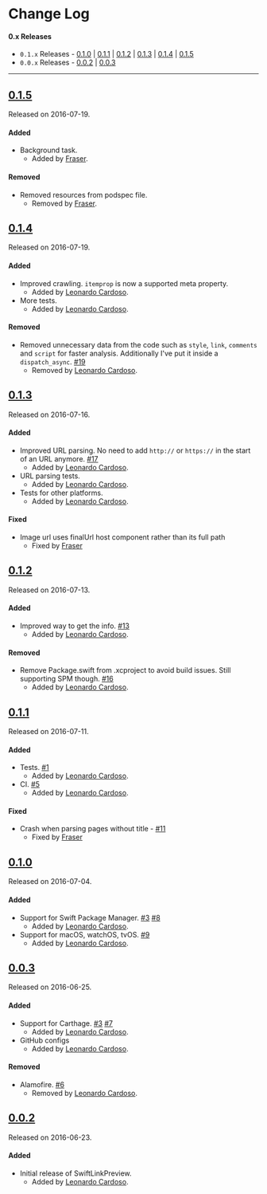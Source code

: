 # Change Log

#### 0.x Releases
- `0.1.x` Releases - [0.1.0](#010) | [0.1.1](#011) | [0.1.2](#012) | [0.1.3](#013) | [0.1.4](#014) | [0.1.5](#015)  
- `0.0.x` Releases - [0.0.2](#002) | [0.0.3](#003)

---

## [0.1.5](https://github.com/LeonardoCardoso/Swift-Link-Preview/releases/tag/0.1.5)
Released on 2016-07-19.

#### Added
- Background task.
	- Added by [Fraser](https://github.com/fraserscottmorrison).

#### Removed
- Removed resources from podspec file.
	- Removed by [Fraser](https://github.com/fraserscottmorrison).

## [0.1.4](https://github.com/LeonardoCardoso/Swift-Link-Preview/releases/tag/0.1.4)
Released on 2016-07-19.

#### Added
- Improved crawling. `itemprop` is now a supported meta property.
	- Added by [Leonardo Cardoso](https://github.com/LeonardoCardoso).
- More tests.
	- Added by [Leonardo Cardoso](https://github.com/LeonardoCardoso).

#### Removed
- Removed unnecessary data from the code such as `style`, `link`, `comments` and `script` for faster analysis. Additionally I've put it inside a `dispatch_async`. [#19](https://github.com/LeonardoCardoso/Swift-Link-Preview/issues/19)
	- Removed by [Leonardo Cardoso](https://github.com/LeonardoCardoso).

## [0.1.3](https://github.com/LeonardoCardoso/Swift-Link-Preview/releases/tag/0.1.3)
Released on 2016-07-16.

#### Added
- Improved URL parsing. No need to add `http://` or `https://` in the start of an URL anymore. [#17](https://github.com/LeonardoCardoso/Swift-Link-Preview/issues/17)
	- Added by [Leonardo Cardoso](https://github.com/LeonardoCardoso).
- URL parsing tests.
	- Added by [Leonardo Cardoso](https://github.com/LeonardoCardoso).
- Tests for other platforms.
	- Added by [Leonardo Cardoso](https://github.com/LeonardoCardoso).

#### Fixed
- Image url uses finalUrl host component rather than its full path
	- Fixed by [Fraser](https://github.com/fraserscottmorrison)


## [0.1.2](https://github.com/LeonardoCardoso/Swift-Link-Preview/releases/tag/0.1.2)
Released on 2016-07-13.

#### Added
- Improved way to get the info. [#13](https://github.com/LeonardoCardoso/Swift-Link-Preview/issues/13)
	- Added by [Leonardo Cardoso](https://github.com/LeonardoCardoso).

#### Removed
- Remove Package.swift from .xcproject to avoid build issues. Still supporting SPM though. [#16](https://github.com/LeonardoCardoso/Swift-Link-Preview/issues/16)
	- Added by [Leonardo Cardoso](https://github.com/LeonardoCardoso).

## [0.1.1](https://github.com/LeonardoCardoso/Swift-Link-Preview/releases/tag/0.1.1)
Released on 2016-07-11.

#### Added
- Tests. [#1](https://github.com/LeonardoCardoso/Swift-Link-Preview/issues/1)
	- Added by [Leonardo Cardoso](https://github.com/LeonardoCardoso).
- CI. [#5](https://github.com/LeonardoCardoso/Swift-Link-Preview/issues/5)
	- Added by [Leonardo Cardoso](https://github.com/LeonardoCardoso).

#### Fixed
- Crash when parsing pages without title - [#11](https://github.com/LeonardoCardoso/SwiftLinkPreview/issues/11)
	- Fixed by [Fraser](https://github.com/fraserscottmorrison)	

## [0.1.0](https://github.com/LeonardoCardoso/Swift-Link-Preview/releases/tag/0.1.0)
Released on 2016-07-04.

#### Added
- Support for Swift Package Manager. [#3](https://github.com/LeonardoCardoso/Swift-Link-Preview/issues/3) [#8](https://github.com/LeonardoCardoso/Swift-Link-Preview/issues/8)
	- Added by [Leonardo Cardoso](https://github.com/LeonardoCardoso).
- Support for macOS, watchOS, tvOS. [#9](https://github.com/LeonardoCardoso/Swift-Link-Preview/issues/9)
	- Added by [Leonardo Cardoso](https://github.com/LeonardoCardoso).

## [0.0.3](https://github.com/LeonardoCardoso/Swift-Link-Preview/releases/tag/0.0.3)
Released on 2016-06-25.

#### Added
- Support for Carthage. [#3](https://github.com/LeonardoCardoso/Swift-Link-Preview/issues/3) [#7](https://github.com/LeonardoCardoso/Swift-Link-Preview/issues/7)
	- Added by [Leonardo Cardoso](https://github.com/LeonardoCardoso).
- GitHub configs
	- Added by [Leonardo Cardoso](https://github.com/LeonardoCardoso).

#### Removed
- Alamofire. [#6](https://github.com/LeonardoCardoso/Swift-Link-Preview/issues/6)
	- Removed by [Leonardo Cardoso](https://github.com/LeonardoCardoso).


## [0.0.2](https://github.com/LeonardoCardoso/Swift-Link-Preview/releases/tag/0.0.2)
Released on 2016-06-23.

#### Added
- Initial release of SwiftLinkPreview.
  - Added by [Leonardo Cardoso](https://github.com/LeonardoCardoso).